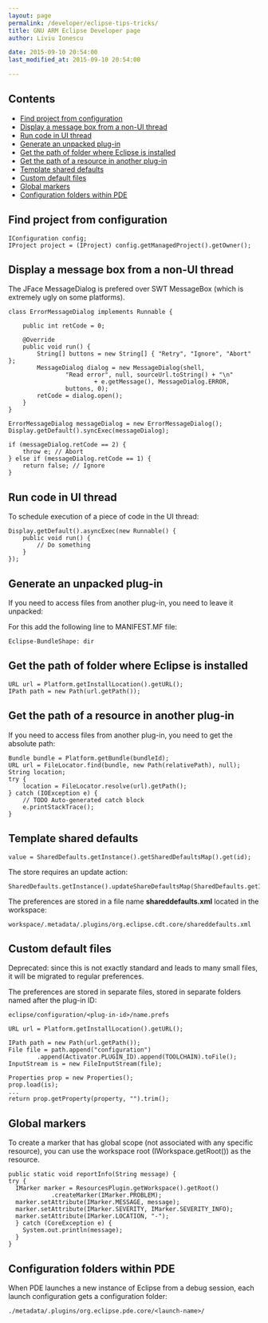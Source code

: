```yaml
---
layout: page
permalink: /developer/eclipse-tips-tricks/
title: GNU ARM Eclipse Developer page
author: Liviu Ionescu

date: 2015-09-10 20:54:00
last_modified_at: 2015-09-10 20:54:00

---
```


## Contents 
* [Find project from configuration](#find-project-from-configuration)
* [Display a message box from a non-UI thread](#display-a-message-box-from-a-non-ui-thread)
* [Run code in UI thread](#run-code-in-ui-thread)
* [Generate an unpacked plug-in](#generate-an-unpacked-plug-in)
* [Get the path of folder where Eclipse is installed](#get-the-path-of-folder-where-eclipse-is-installed)
* [Get the path of a resource in another plug-in](#get-the-path-of-a-resource-in-another-plug-in)
* [Template shared defaults](#template-shared-defaults)
* [Custom default files](#custom-default-files)
* [Global markers](#global-markers)
* [Configuration folders within PDE](#configuration-folders-within-pde)

## Find project from configuration

    IConfiguration config;
    IProject project = (IProject) config.getManagedProject().getOwner();

## Display a message box from a non-UI thread

The JFace MessageDialog is prefered over SWT MessageBox (which is extremely ugly on some platforms).

    class ErrorMessageDialog implements Runnable {

        public int retCode = 0;

        @Override
        public void run() {
            String[] buttons = new String[] { "Retry", "Ignore", "Abort" };
            MessageDialog dialog = new MessageDialog(shell,
                    "Read error", null, sourceUrl.toString() + "\n"
                            + e.getMessage(), MessageDialog.ERROR,
                    buttons, 0);
            retCode = dialog.open();
        }
    }

    ErrorMessageDialog messageDialog = new ErrorMessageDialog();
    Display.getDefault().syncExec(messageDialog);

    if (messageDialog.retCode == 2) {
        throw e; // Abort
    } else if (messageDialog.retCode == 1) {
        return false; // Ignore
    }

## Run code in UI thread

To schedule execution of a piece of code in the UI thread:

    Display.getDefault().asyncExec(new Runnable() {
        public void run() {
            // Do something
        }
    });

## Generate an unpacked plug-in

If you need to access files from another plug-in, you need to leave it unpacked:

For this add the following line to MANIFEST.MF file:

    Eclipse-BundleShape: dir

## Get the path of folder where Eclipse is installed

    URL url = Platform.getInstallLocation().getURL();
    IPath path = new Path(url.getPath());

## Get the path of a resource in another plug-in

If you need to access files from another plug-in, you need to get the absolute path:

    Bundle bundle = Platform.getBundle(bundleId);
    URL url = FileLocator.find(bundle, new Path(relativePath), null);
    String location;
    try {
        location = FileLocator.resolve(url).getPath();
    } catch (IOException e) {
        // TODO Auto-generated catch block
        e.printStackTrace();
    }

## Template shared defaults

    value = SharedDefaults.getInstance().getSharedDefaultsMap().get(id);

The store requires an update action:

    SharedDefaults.getInstance().updateShareDefaultsMap(SharedDefaults.getInstance().getSharedDefaultsMap());

The preferences are stored in a file name **shareddefaults.xml** located in the workspace:

    workspace/.metadata/.plugins/org.eclipse.cdt.core/shareddefaults.xml

## Custom default files

Deprecated: since this is not exactly standard and leads to many small files, it will be migrated to regular preferences.

The preferences are stored in separate files, stored in separate folders named after the plug-in ID:

    eclipse/configuration/<plug-in-id>/name.prefs

    URL url = Platform.getInstallLocation().getURL();

    IPath path = new Path(url.getPath());
    File file = path.append("configuration")
            .append(Activator.PLUGIN_ID).append(TOOLCHAIN).toFile();
    InputStream is = new FileInputStream(file);

    Properties prop = new Properties();
    prop.load(is);
    ...
    return prop.getProperty(property, "").trim();

## Global markers

To create a marker that has global scope (not associated with any specific resource), you can use the workspace root (IWorkspace.getRoot()) as the resource.

    public static void reportInfo(String message) {
    try {
      IMarker marker = ResourcesPlugin.getWorkspace().getRoot()
                .createMarker(IMarker.PROBLEM);
      marker.setAttribute(IMarker.MESSAGE, message);
      marker.setAttribute(IMarker.SEVERITY, IMarker.SEVERITY_INFO);
      marker.setAttribute(IMarker.LOCATION, "-");
      } catch (CoreException e) {
        System.out.println(message);
      }
    }

## Configuration folders within PDE

When PDE launches a new instance of Eclipse from a debug session, each launch configuration gets a configuration folder:

    ./metadata/.plugins/org.eclipse.pde.core/<launch-name>/